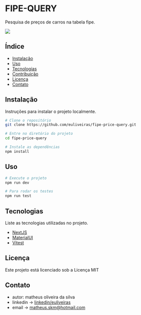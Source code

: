 # FIPE-QUERY

Pesquisa de preços de carros na tabela fipe.

![](https://github.com/fipe-price-query/preview-fipe-query-price.gif)

## Índice

- [Instalação](#instalação)
- [Uso](#uso)
- [Tecnologias](#tecnologias)
- [Contribuição](#contribuição)
- [Licença](#licença)
- [Contato](#contato)

## Instalação

Instruções para instalar o projeto localmente.

```bash
# Clone o repositório
git clone https://github.com/euliveiras/fipe-price-query.git

# Entre no diretório do projeto
cd fipe-price-query

# Instale as dependências
npm install
```

## Uso

```bash
# Execute o projeto
npm run dev
```

```bash
# Para rodar os testes
npm run test
```

## Tecnologias

Liste as tecnologias utilizadas no projeto.

- [NextJS](https://nextjs.org/)
- [MaterialUI](https://mui.com/)
- [Vitest](https://vitest.dev/)

## Licença

Este projeto está licenciado sob a Licença MIT 

## Contato

- autor: matheus oliveira da silva
- linkedin -> [linkedin/euliveiras](https://www.linkedin.com/in/euliveiras/) 
- email -> matheus.skm@hotmail.com

